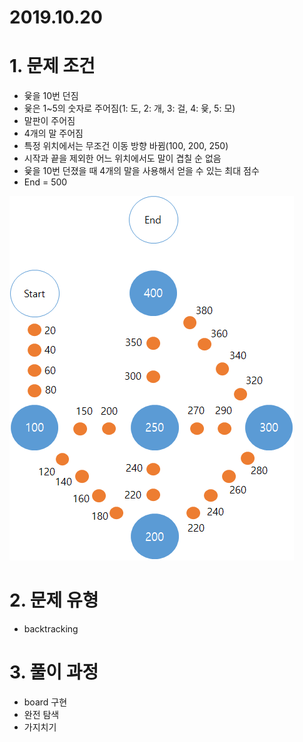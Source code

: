 # 2019.10.20

# 1. 문제 조건

* 윷을 10번 던짐
* 윷은 1~5의 숫자로 주어짐(1: 도, 2: 개, 3: 걸, 4: 윷, 5: 모)
* 말판이 주어짐
* 4개의 말 주어짐
* 특정 위치에서는 무조건 이동 방향 바뀜(100, 200, 250)
* 시작과 끝을 제외한 어느 위치에서도 말이 겹칠 순 없음
* 윷을 10번 던졌을 때 4개의 말을 사용해서 얻을 수 있는 최대 점수
* End = 500

![1571627674966](assets/1571627674966.png)

# 2. 문제 유형

* backtracking

# 3. 풀이 과정

* board 구현
* 완전 탐색
* 가지치기